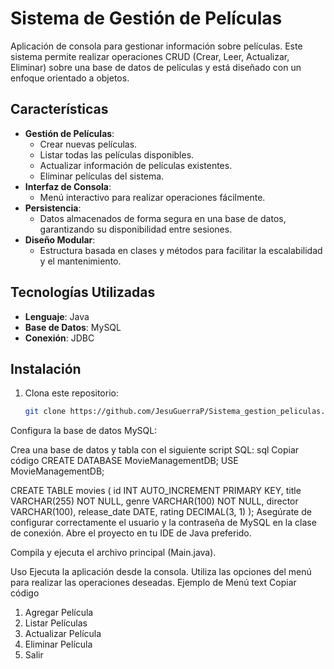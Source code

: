 # Sistema de Gestión de Películas

Aplicación de consola para gestionar información sobre películas. Este sistema permite realizar operaciones CRUD (Crear, Leer, Actualizar, Eliminar) sobre una base de datos de películas y está diseñado con un enfoque orientado a objetos.

## Características
- **Gestión de Películas**:
  - Crear nuevas películas.
  - Listar todas las películas disponibles.
  - Actualizar información de películas existentes.
  - Eliminar películas del sistema.
- **Interfaz de Consola**:
  - Menú interactivo para realizar operaciones fácilmente.
- **Persistencia**:
  - Datos almacenados de forma segura en una base de datos, garantizando su disponibilidad entre sesiones.
- **Diseño Modular**:
  - Estructura basada en clases y métodos para facilitar la escalabilidad y el mantenimiento.

## Tecnologías Utilizadas
- **Lenguaje**: Java
- **Base de Datos**: MySQL
- **Conexión**: JDBC

## Instalación
1. Clona este repositorio:
   ```bash
   git clone https://github.com/JesuGuerraP/Sistema_gestion_peliculas.git
Configura la base de datos MySQL:

Crea una base de datos y tabla con el siguiente script SQL:
sql
Copiar código
CREATE DATABASE MovieManagementDB;
USE MovieManagementDB;

CREATE TABLE movies (
    id INT AUTO_INCREMENT PRIMARY KEY,
    title VARCHAR(255) NOT NULL,
    genre VARCHAR(100) NOT NULL,
    director VARCHAR(100),
    release_date DATE,
    rating DECIMAL(3, 1)
);
Asegúrate de configurar correctamente el usuario y la contraseña de MySQL en la clase de conexión.
Abre el proyecto en tu IDE de Java preferido.

Compila y ejecuta el archivo principal (Main.java).

Uso
Ejecuta la aplicación desde la consola.
Utiliza las opciones del menú para realizar las operaciones deseadas.
Ejemplo de Menú
text
Copiar código
1. Agregar Película
2. Listar Películas
3. Actualizar Película
4. Eliminar Película
5. Salir
